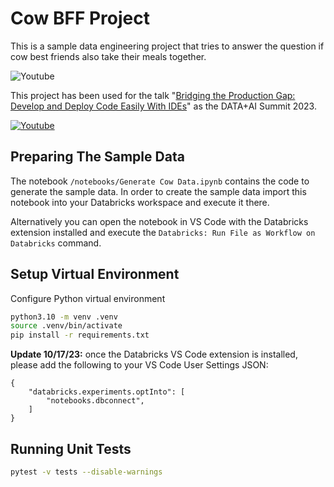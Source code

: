 # Cow BFF Project

This is a sample data engineering project that tries to answer the question if cow best friends also take their meals together. 

![Youtube](images/heatmap.png)

This project has been used for the talk "[Bridging the Production Gap: Develop and Deploy Code Easily With IDEs](https://www.databricks.com/dataaisummit/session/bridging-production-gap-develop-and-deploy-code-easily-ides/)" as the DATA+AI Summit 2023.

[![Youtube](images/video.png)](https://www.youtube.com/watch?v=-mtwFb9Dyy0)

## Preparing The Sample Data

The notebook `/notebooks/Generate Cow Data.ipynb` contains the code to generate the sample data. In order to create the sample data import this notebook into your Databricks workspace and execute it there.

Alternatively you can open the notebook in VS Code with the Databricks extension installed and execute the `Databricks: Run File as Workflow on Databricks` command.

## Setup Virtual Environment

Configure Python virtual environment

```sh
python3.10 -m venv .venv
source .venv/bin/activate
pip install -r requirements.txt
```
**Update 10/17/23:** once the Databricks VS Code extension is installed, please add the following to your VS Code User Settings JSON:

```
{   
    "databricks.experiments.optInto": [
        "notebooks.dbconnect",
    ]
}
```
## Running Unit Tests

```sh
pytest -v tests --disable-warnings
```